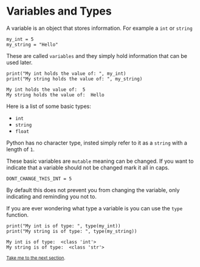 # Variables and Types

A variable is an object that stores information. For example a `int` or `string`

```python3
my_int = 5
my_string = "Hello"
```

These are called `variables` and they simply hold information that can be 
used later.

```python3
print("My int holds the value of: ", my_int)
print("My string holds the value of: ", my_string)
```
```
My int holds the value of:  5
My string holds the value of:  Hello
```

Here is a list of some basic types:
- `int`
- `string`
- `float`

Python has no character type, insted simply refer to it as a `string` with a 
length of `1`.

These basic variables are `mutable` meaning can be changed. If you want to 
indicate that a variable should not be changed mark it all in caps.

```python3
DONT_CHANGE_THIS_INT = 5
```

By default this does not prevent you from changing the variable, only indicating
and reminding you not to.

If you are ever wondering what type a variable is you can use the `type` 
function.

```python3
print("My int is of type: ", type(my_int))
print("My string is of type: ", type(my_string))
```
```
My int is of type:  <class 'int'>
My string is of type:  <class 'str'>
```

<sub>[Take me to the next section](https://github.com/TigardHighComputerScience/Python1Course/tree/main/references/3-user_input).</sub>
